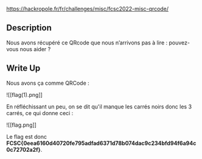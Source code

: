 https://hackropole.fr/fr/challenges/misc/fcsc2022-misc-qrcode/

## Description

Nous avons récupéré ce QRcode que nous n’arrivons pas à lire : pouvez-vous nous aider ?

## Write Up

Nous avons ça comme QRCode :

![[flag(1).png]]

En réfléchissant un peu, on se dit qu'il manque les carrés noirs donc les 3 carrés, ce qui donne ceci :

![[flag.png]]

Le flag est donc **FCSC{0eea6160d40720fe795adfad6371d78b074dac9c234bfd94f6a94c0c72702a2f}**.